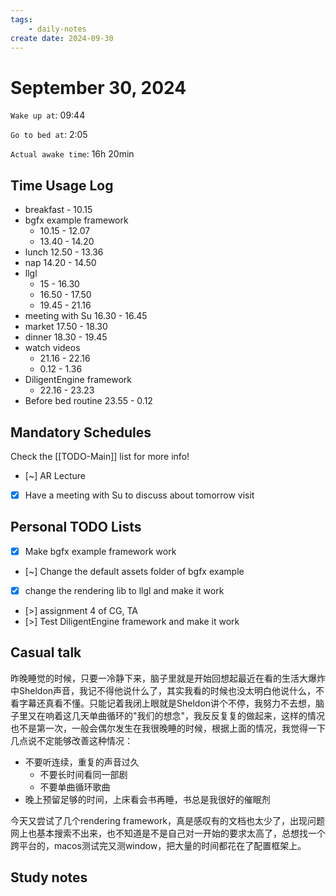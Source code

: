```yaml
---
tags: 
    - daily-notes
create date: 2024-09-30
---
```


# September 30, 2024

`Wake up at`: 09:44

`Go to bed at`: 2:05

`Actual awake time`: 16h 20min

## Time Usage Log

- breakfast - 10.15
- bgfx example framework
    - 10.15 - 12.07
    - 13.40 - 14.20
- lunch 12.50 - 13.36
- nap 14.20 - 14.50
- llgl
    - 15 - 16.30
    - 16.50 - 17.50
    - 19.45 - 21.16
- meeting with Su 16.30 - 16.45
- market 17.50 - 18.30
- dinner 18.30 - 19.45
- watch videos 
    - 21.16 - 22.16
    - 0.12 - 1.36
- DiligentEngine framework
    - 22.16 - 23.23
- Before bed routine 23.55 - 0.12

## Mandatory Schedules

Check the [[TODO-Main]] list for more info!

- [~] AR Lecture
- [x] Have a meeting with Su to discuss about tomorrow visit
    
## Personal TODO Lists

- [x] Make bgfx example framework work
- [~] Change the default assets folder of bgfx example
- [x] change the rendering lib to llgl and make it work
- [>] assignment 4 of CG, TA
- [>] Test DiligentEngine framework and make it work

## Casual talk

昨晚睡觉的时候，只要一冷静下来，脑子里就是开始回想起最近在看的生活大爆炸中Sheldon声音，我记不得他说什么了，其实我看的时候也没太明白他说什么，不看字幕还真看不懂。只能记着我闭上眼就是Sheldon讲个不停，我努力不去想，脑子里又在响着这几天单曲循环的"我们的想念"，我反反复复的做起来，这样的情况也不是第一次，一般会偶尔发生在我很晚睡的时候，根据上面的情况，我觉得一下几点说不定能够改善这种情况：

- 不要听连续，重复的声音过久
    - 不要长时间看同一部剧
    - 不要单曲循环歌曲
- 晚上预留足够的时间，上床看会书再睡，书总是我很好的催眠剂

今天又尝试了几个rendering framework，真是感叹有的文档也太少了，出现问题网上也基本搜索不出来，也不知道是不是自己对一开始的要求太高了，总想找一个跨平台的，macos测试完又测window，把大量的时间都花在了配置框架上。

## Study notes
